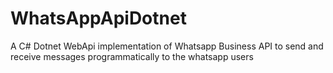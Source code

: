 # WhatsAppApiDotnet
A C# Dotnet WebApi implementation of Whatsapp Business API to send and receive messages programmatically to the whatsapp users
